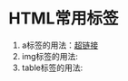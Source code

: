 # HTML常用标签

1. a标签的用法：<a href="http://google.com">超链接</a>
2. img标签的用法:<img src="1.png" alt="">
3. table标签的用法:<thead></thead><tbody></tbody><tfoot></tfoot>
